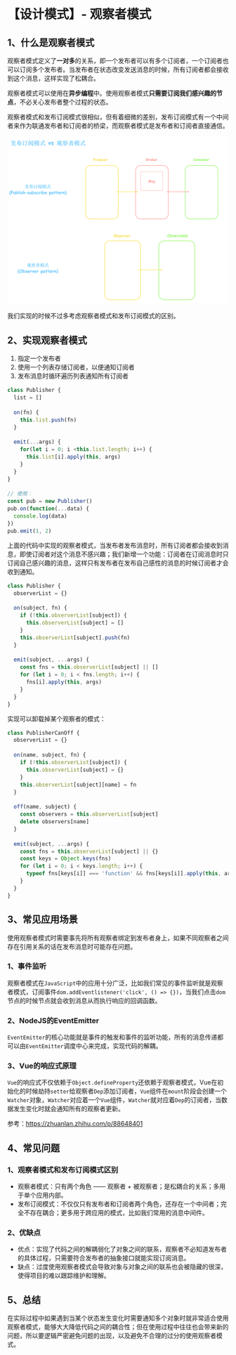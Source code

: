# 【设计模式】- 观察者模式

## 1、什么是观察者模式

观察者模式定义了**一对多**的关系，即一个发布者可以有多个订阅者，一个订阅者也可以订阅多个发布者。当发布者在状态改变发送消息的时候，所有订阅者都会接收到这个消息，这样实现了松耦合。

观察者模式可以使用在**异步编程**中。使用观察者模式**只需要订阅我们感兴趣的节点**，不必关心发布者整个过程的状态。

观察者模式和发布订阅模式很相似，但有着细微的差别，发布订阅模式有一个中间者来作为联通发布者和订阅者的桥梁，而观察者模式是发布者和订阅者直接通信。

![](./diff.jpg)

我们实现的时候不过多考虑观察者模式和发布订阅模式的区别。

## 2、实现观察者模式
1. 指定一个发布者
2. 使用一个列表存储订阅者，以便通知订阅者
3. 发布消息时循环遍历列表通知所有订阅者
```js
class Publisher {
  list = []

  on(fn) {
    this.list.push(fn)
  }

  emit(...args) {
    for(let i = 0; i <this.list.length; i++) {
      this.list[i].apply(this, args)
    }
  }
}

// 使用：
const pub = new Publisher()
pub.on(function(...data) {
  console.log(data)
})
pub.emit(1, 2)
```

上面的代码中实现的观察者模式，当发布者发布消息时，所有订阅者都会接收到消息，即使订阅者对这个消息不感兴趣；我们新增一个功能：订阅者在订阅消息时只订阅自己感兴趣的消息，这样只有发布者在发布自己感性的消息的时候订阅者才会收到通知。
```js
class Publisher {
  observerList = {}

  on(subject, fn) {
    if (!this.observerList[subject]) {
      this.observerList[subject] = []
    }
    this.observerList[subject].push(fn)
  }

  emit(subject, ...args) {
    const fns = this.observerList[subject] || []
    for (let i = 0; i < fns.length; i++) {
      fns[i].apply(this, args)
    }
  }
}
```
实现可以卸载掉某个观察者的模式：
```js
class PublisherCanOff {
  observerList = {}

  on(name, subject, fn) {
    if (!this.observerList[subject]) {
      this.observerList[subject] = {}
    }
    this.observerList[subject][name] = fn
  }

  off(name, subject) {
    const observers = this.observerList[subject]
    delete observers[name]
  }

  emit(subject, ...args) {
    const fns = this.observerList[subject] || {}
    const keys = Object.keys(fns)
    for (let i = 0; i < keys.length; i++) {
      typeof fns[keys[i]] === 'function' && fns[keys[i]].apply(this, args)
    }
  }
}
```

## 3、常见应用场景

使用观察者模式时需要事先将所有观察者绑定到发布者身上，如果不同观察者之间存在引用关系的话在发布消息时可能存在问题。

### 1、事件监听

观察者模式在`JavaScript`中的应用十分广泛，比如我们常见的事件监听就是观察者模式，订阅事件`dom.addEventlistener('click', () => {})`，当我们点击`dom`节点的时候节点就会收到消息从而执行响应的回调函数。

### 2、NodeJS的EventEmitter

`EventEmitter`的核心功能就是事件的触发和事件的监听功能，所有的消息传递都可以由`EventEmitter`调度中心来完成，实现代码的解耦。

### 3、Vue的响应式原理

`Vue`的响应式不仅依赖于`Object.defineProperty`还依赖于观察者模式，Vue在初始化的时候劫持`setter`给观察者`Dep`添加订阅者，`Vue`组件在`mount`阶段会创建一个`Watcher`对象，`Watcher`对应着一个`Vue`组件，`Watcher`就对应着`Dep`的订阅者，当数据发生变化时就会通知所有的观察者更新。

参考：https://zhuanlan.zhihu.com/p/88648401

## 4、常见问题

### 1、观察者模式和发布订阅模式区别
- 观察者模式：只有两个角色 —— 观察者 + 被观察者；是松耦合的关系；多用于单个应用内部。
- 发布订阅模式：不仅仅只有发布者和订阅者两个角色，还存在一个中间者；完全不存在耦合；更多用于跨应用的模式，比如我们常用的消息中间件。

### 2、优缺点
- 优点：实现了代码之间的解耦弱化了对象之间的联系，观察者不必知道发布者的具体过程，只需要符合发布者的抽象接口就能实现订阅消息。
- 缺点：过度使用观察者模式会导致对象与对象之间的联系也会被隐藏的很深，使得项目的难以跟踪维护和理解。

## 5、总结

在实际过程中如果遇到当某个状态发生变化时需要通知多个对象时就非常适合使用观察者模式，能够大大降低代码之间的耦合性；但在使用过程中往往也会带来新的问题，所以要逻辑严密避免问题的出现，以及避免不合理的过分的使用观察者模式。
